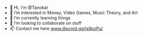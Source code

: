 - 👋 Hi, I’m @Tanokar
- 👀 I’m interested in Money, Video Games, Music Theory, and Art
- 🌱 I’m currently learning things
- 💞️ I’m looking to collaborate on stuff
- 📫 Contact me here www.discord.gg/js9pzPu/

<!---
Tanokar/Tanos is a ✨ special ✨ repository because its `README.md` (this file) appears on your GitHub profile.
You can click the Preview link to take a look at your changes.
--->
